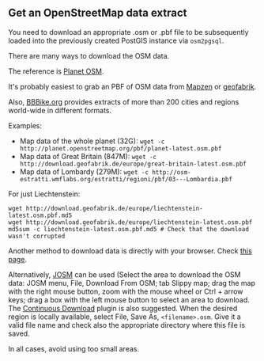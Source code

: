 ## Get an OpenStreetMap data extract

You need to download an appropriate .osm or .pbf file to be subsequently loaded into the previously created PostGIS instance via `osm2pgsql`.

There are many ways to download the OSM data.

The reference is [Planet OSM](http://planet.openstreetmap.org).

It's probably easiest to grab an PBF of OSM data from [Mapzen](https://mapzen.com/metro-extracts/) or [geofabrik](http://download.geofabrik.de/).

Also, [BBBike.org](http://download.bbbike.org/osm/) provides extracts of more than 200 cities and regions world-wide in different formats.

Examples:

* Map data of the whole planet (32G): `wget -c http://planet.openstreetmap.org/pbf/planet-latest.osm.pbf`
* Map data of Great Britain (847M): `wget -c http://download.geofabrik.de/europe/great-britain-latest.osm.pbf`
* Map data of Lombardy (279M): `wget -c http://osm-estratti.wmflabs.org/estratti/regioni/pbf/03---Lombardia.pbf`

For just Liechtenstein:

    wget http://download.geofabrik.de/europe/liechtenstein-latest.osm.pbf.md5
    wget http://download.geofabrik.de/europe/liechtenstein-latest.osm.pbf
    md5sum -c liechtenstein-latest.osm.pbf.md5 # Check that the download wasn't corrupted

Another method to download data is directly with your browser. Check [this page](http://wiki.openstreetmap.org/wiki/Downloading_data).

Alternatively, [JOSM](https://josm.openstreetmap.de/) can be used (Select the area to download the OSM data: JOSM menu, File, Download From OSM; tab Slippy map; drag the map with the right mouse button, zoom with the mouse wheel or Ctrl + arrow keys; drag a box with the left mouse button to select an area to download. The [Continuous Download](http://wiki.openstreetmap.org/wiki/JOSM/Plugins/continuosDownload) plugin is also suggested. When the desired region is locally available, select File, Save As, `<filename>.osm`. Give it a valid file name and check also the appropriate directory where this file is saved.

In all cases, avoid using too small areas.

